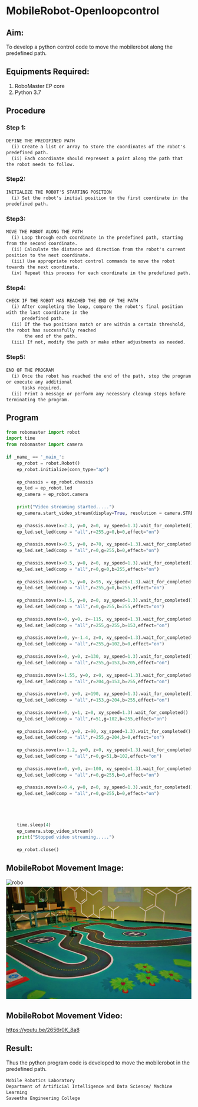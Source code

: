 # MobileRobot-Openloopcontrol
## Aim:

To develop a python control code to move the mobilerobot along the predefined path.

## Equipments Required:
1. RoboMaster EP core
2. Python 3.7

## Procedure
### Step 1:
    DEFINE THE PREDIFINED PATH
      (i) Create a list or array to store the coordinates of the robot's predefined path.
      (ii) Each coordinate should represent a point along the path that the robot needs to follow.
### Step2:
    INITIALIZE THE ROBOT'S STARTING POSITION
      (i) Set the robot's initial position to the first coordinate in the predefined path.
### Step3:
    MOVE THE ROBOT ALONG THE PATH
      (i) Loop through each coordinate in the predefined path, starting from the second coordinate.
      (ii) Calculate the distance and direction from the robot's current position to the next coordinate.
      (iii) Use appropriate robot control commands to move the robot towards the next coordinate.
      (iv) Repeat this process for each coordinate in the predefined path.
### Step4:
    CHECK IF THE ROBOT HAS REACHED THE END OF THE PATH
      (i) After completing the loop, compare the robot's final position with the last coordinate in the
          predefined path.
      (ii) If the two positions match or are within a certain threshold, the robot has successfully reached
           the end of the path.
      (iii) If not, modify the path or make other adjustments as needed.
### Step5:
    END OF THE PROGRAM
      (i) Once the robot has reached the end of the path, stop the program or execute any additional
          tasks required.
      (ii) Print a message or perform any necessary cleanup steps before terminating the program.


## Program
```python
from robomaster import robot
import time
from robomaster import camera

if _name_ == '_main_':
    ep_robot = robot.Robot()
    ep_robot.initialize(conn_type="ap")

    ep_chassis = ep_robot.chassis
    ep_led = ep_robot.led
    ep_camera = ep_robot.camera

    print("Video streaming started.....")
    ep_camera.start_video_stream(display=True, resolution = camera.STREAM_360P)

    ep_chassis.move(x=2.3, y=0, z=0, xy_speed=1.3).wait_for_completed()
    ep_led.set_led(comp = "all",r=255,g=0,b=0,effect="on")

    ep_chassis.move(x=0.5, y=0, z=70, xy_speed=1.3).wait_for_completed()
    ep_led.set_led(comp = "all",r=0,g=255,b=0,effect="on")

    ep_chassis.move(x=0.5, y=0, z=0, xy_speed=1.3).wait_for_completed()
    ep_led.set_led(comp = "all",r=0,g=0,b=255,effect="on")

    ep_chassis.move(x=0.5, y=0, z=95, xy_speed=1.3).wait_for_completed()
    ep_led.set_led(comp = "all",r=255,g=0,b=255,effect="on")

    ep_chassis.move(x=1.5, y=0, z=0, xy_speed=1.3).wait_for_completed()
    ep_led.set_led(comp = "all",r=0,g=255,b=255,effect="on")

    ep_chassis.move(x=0, y=0, z=-115, xy_speed=1.3).wait_for_completed()
    ep_led.set_led(comp = "all",r=255,g=255,b=153,effect="on")

    ep_chassis.move(x=0, y=-1.4, z=0, xy_speed=1.3).wait_for_completed()
    ep_led.set_led(comp = "all",r=255,g=102,b=0,effect="on")

    ep_chassis.move(x=0, y=0, z=130, xy_speed=1.3).wait_for_completed()
    ep_led.set_led(comp = "all",r=255,g=153,b=205,effect="on")

    ep_chassis.move(x=1.55, y=0, z=0, xy_speed=1.3).wait_for_completed()
    ep_led.set_led(comp = "all",r=204,g=153,b=255,effect="on")
    
    ep_chassis.move(x=0, y=0, z=190, xy_speed=1.3).wait_for_completed()
    ep_led.set_led(comp = "all",r=153,g=204,b=255,effect="on")

    ep_chassis.move(x=0, y=1, z=0, xy_speed=1.3).wait_for_completed()
    ep_led.set_led(comp = "all",r=51,g=102,b=255,effect="on")

    ep_chassis.move(x=0, y=0, z=90, xy_speed=1.3).wait_for_completed()
    ep_led.set_led(comp = "all",r=255,g=204,b=0,effect="on")

    ep_chassis.move(x=-1.2, y=0, z=0, xy_speed=1.3).wait_for_completed()
    ep_led.set_led(comp = "all",r=0,g=51,b=102,effect="on")

    ep_chassis.move(x=0, y=0, z=-100, xy_speed=1.3).wait_for_completed()
    ep_led.set_led(comp = "all",r=0,g=255,b=0,effect="on")

    ep_chassis.move(x=0.4, y=0, z=0, xy_speed=1.3).wait_for_completed()
    ep_led.set_led(comp = "all",r=0,g=255,b=0,effect="on")



    
    time.sleep(4)
    ep_camera.stop_video_stream()
    print("Stopped video streaming.....")

    ep_robot.close()
```

## MobileRobot Movement Image:

![robo](./img/robomaster.png)
![image](/Screenshot%202023-07-30%20110147.png)

## MobileRobot Movement Video:
https://youtu.be/2656r0K_8a8

## Result:
Thus the python program code is developed to move the mobilerobot in the predefined path.

```
Mobile Robotics Laboratory
Department of Artificial Intelligence and Data Science/ Machine Learning
Saveetha Engineering College
```
